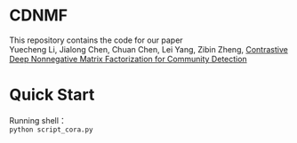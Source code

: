 # CDNMF
This repository contains the code for our paper  
Yuecheng Li, Jialong Chen, Chuan Chen, Lei Yang, Zibin Zheng, [Contrastive Deep Nonnegative Matrix Factorization for Community Detection](https://arxiv.org/abs/2311.02357)  

# Quick Start
Running shell：    
`python script_cora.py`


